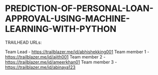 # PREDICTION-OF-PERSONAL-LOAN-APPROVAL-USING-MACHINE-LEARNING-WITH-PYTHON

TRAILHEAD URLs:

Team Lead     - https://trailblazer.me/id/abhishekking001
Team member 1 - https://trailblazer.me/id/ajith001
Team member 2 - https://trailblazer.me/id/ameerkhan01
Team member 3 - https://trailblazer.me/id/abinaya123 
